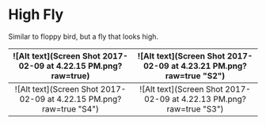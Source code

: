 # High Fly
Similar to floppy bird, but a fly that looks high.

![Alt text](Screen Shot 2017-02-09 at 4.22.15 PM.png?raw=true)  |  ![Alt text](Screen Shot 2017-02-09 at 4.23.21 PM.png?raw=true "S2")
:-------------------------:|:-------------------------:
![Alt text](Screen Shot 2017-02-09 at 4.22.15 PM.png?raw=true "S4")  |  ![Alt text](Screen Shot 2017-02-09 at 4.22.13 PM.png?raw=true "S3")





